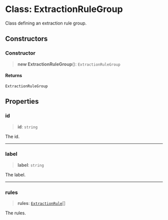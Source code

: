 # Class: ExtractionRuleGroup

Class defining an extraction rule group.

## Constructors

### Constructor

> **new ExtractionRuleGroup**(): `ExtractionRuleGroup`

#### Returns

`ExtractionRuleGroup`

## Properties

### id

> **id**: `string`

The id.

***

### label

> **label**: `string`

The label.

***

### rules

> **rules**: [`ExtractionRule`](ExtractionRule.md)[]

The rules.
